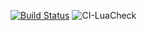 [![Build Status](https://travis-ci.com/doadin/Baggins.svg?branch=master)](https://travis-ci.com/doadin/Baggins)
![CI-LuaCheck](https://github.com/doadin/Baggins/workflows/CI-LuaCheck/badge.svg)
